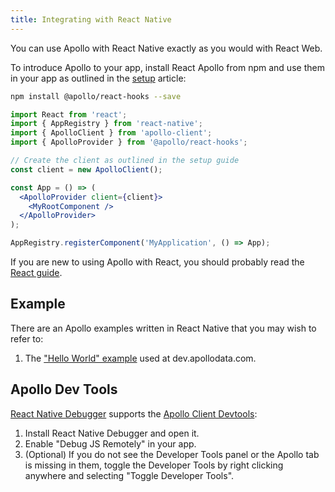 ```yaml
---
title: Integrating with React Native
---
```


You can use Apollo with React Native exactly as you would with React Web.

To introduce Apollo to your app, install React Apollo from npm and use them in your app as outlined in the [setup](/essentials/get-started/) article:

```bash
npm install @apollo/react-hooks --save
```

```jsx
import React from 'react';
import { AppRegistry } from 'react-native';
import { ApolloClient } from 'apollo-client';
import { ApolloProvider } from '@apollo/react-hooks';

// Create the client as outlined in the setup guide
const client = new ApolloClient();

const App = () => (
  <ApolloProvider client={client}>
    <MyRootComponent />
  </ApolloProvider>
);

AppRegistry.registerComponent('MyApplication', () => App);
```

If you are new to using Apollo with React, you should probably read the [React guide](/).

## Example

There are an Apollo examples written in React Native that you may wish to refer to:

1. The ["Hello World" example](https://github.com/apollographql/frontpage-ios-app) used at dev.apollodata.com.

## Apollo Dev Tools

[React Native Debugger](https://github.com/jhen0409/react-native-debugger) supports the [Apollo Client Devtools](https://github.com/apollographql/apollo-client-devtools):

1. Install React Native Debugger and open it.
2. Enable "Debug JS Remotely" in your app.
3. (Optional) If you do not see the Developer Tools panel or the Apollo tab is missing in them, toggle the Developer Tools by right clicking anywhere and selecting "Toggle Developer Tools".
